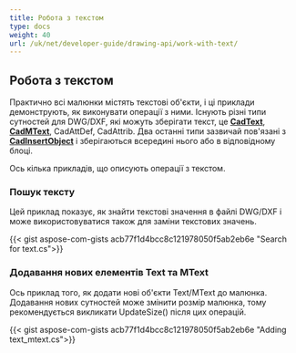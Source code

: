 ```yaml
---
title: Робота з текстом
type: docs
weight: 40
url: /uk/net/developer-guide/drawing-api/work-with-text/
---
```


## **Робота з текстом**

Практично всі малюнки містять текстові об'єкти, і ці приклади демонструють, як виконувати операції з ними. 
Існують різні типи сутностей для DWG/DXF, які можуть зберігати текст, це [**CadText**](https://reference.aspose.com/cad/net/aspose.cad.fileformats.cad.cadobjects/cadtext/), 
[**CadMText**](https://reference.aspose.com/cad/net/aspose.cad.fileformats.cad.cadobjects/cadmtext/),
CadAttDef, CadAttrib. Два останні типи зазвичай пов'язані 
з [**CadInsertObject**](https://reference.aspose.com/cad/net/aspose.cad.fileformats.cad.cadobjects/cadinsertobject/)
і зберігаються всередині нього або в відповідному блоці.

Ось кілька прикладів, що описують операції з текстом.

### **Пошук тексту**

Цей приклад показує, як знайти текстові значення в файлі DWG/DXF і може використовуватися також для заміни текстових значень.

{{< gist aspose-com-gists acb77f1d4bcc8c121978050f5ab2eb6e "Search for text.cs">}}

### **Додавання нових елементів Text та MText**

Ось приклад того, як додати нові об'єкти Text/MText до малюнка. Додавання нових сутностей може змінити розмір малюнка, тому рекомендується
викликати UpdateSize() після цих операцій.

{{< gist aspose-com-gists acb77f1d4bcc8c121978050f5ab2eb6e "Adding text_mtext.cs">}}
